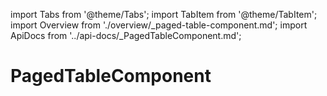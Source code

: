 import Tabs from '@theme/Tabs';
import TabItem from '@theme/TabItem';
import Overview from './overview/_paged-table-component.md';
import ApiDocs from '../api-docs/_PagedTableComponent.md';

# PagedTableComponent

<Tabs>
  <TabItem value="overview" label="Overview" default>
        <Overview/>
  </TabItem>
  <TabItem value="api" label="API">
        <ApiDocs/>
    </TabItem>
</Tabs>
